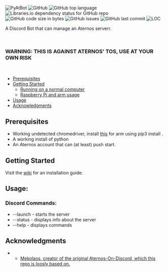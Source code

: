![PyAtBot](https://repository-images.githubusercontent.com/457308479/f3408eec-a02b-4846-9484-180cfb0be4d3)
![GitHub](https://img.shields.io/github/license/kozabrada123/PyAtBot)
![GitHub top language](https://img.shields.io/github/languages/top/kozabrada123/PyAtBot)
![Libraries.io dependency status for GitHub repo](https://img.shields.io/librariesio/github/kozabrada123/PyAtBot)
![GitHub code size in bytes](https://img.shields.io/github/languages/code-size/kozabrada123/PyAtBot)
![GitHub issues](https://img.shields.io/github/issues/kozabrada123/PyAtBot)
![GitHub last commit](https://img.shields.io/github/last-commit/kozabrada123/PyAtBot)
![LOC](https://img.shields.io/tokei/lines/github/kozabrada123/PyAtBot)


A Discord Bot that can manage an Aternos serverr.


<br/>

### **WARNING: THIS IS AGAINST ATERNOS' TOS, USE AT YOUR OWN RISK**


<br/>


  - [Prerequisites](#prerequisites)
  - [Getting Started](#getting-started)
    - [Running on a normal computer](../../wiki/Windows-Mac-Linux-(x64)-Setup)
    - [Raspberry Pi and arm usage](../../wiki/RPI-Arm-setup)
  - [Usage](#usage)
  - [Acknowledgments](#acknowledgments)



## Prerequisites

* Working undetected chromedriver, install [this](https://github.com/ArevomEisvolk/undetected-chromedriver) for arm using pip3 install .
* A working install of python
* An Aternos account that can (at least) push start.



## Getting Started

Visit the [wiki](../../wiki) for an installation guide.

## Usage:

### Discord Commands:
* --launch - starts the server
* --status - displays info about the server
* --help - displays commands



## Acknowledgments

* - [Mekolaos, creator of the original Aternos-On-Discord, which this repo is loosly based on.](https://github.com/Mekolaos)


